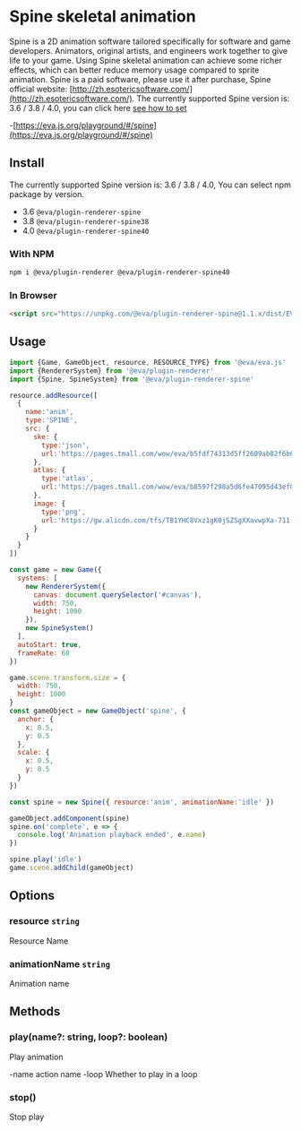# Spine skeletal animation

Spine is a 2D animation software tailored specifically for software and game developers. Animators, original artists, and engineers work together to give life to your game. Using Spine skeletal animation can achieve some richer effects, which can better reduce memory usage compared to sprite animation. Spine is a paid software, please use it after purchase, Spine official website: [http://zh.esotericsoftware.com/](http://zh.esotericsoftware.com/). The currently supported Spine version is: 3.6 / 3.8 / 4.0, you can click here [see how to set](http://esotericsoftware.com/spine-settings)

-[https://eva.js.org/playground/#/spine](https://eva.js.org/playground/#/spine)

## Install

The currently supported Spine version is: 3.6 / 3.8 / 4.0, 
You can select npm package by version.

- 3.6 `@eva/plugin-renderer-spine`
- 3.8 `@eva/plugin-renderer-spine38`
- 4.0 `@eva/plugin-renderer-spine40`

### With NPM
```bash
npm i @eva/plugin-renderer @eva/plugin-renderer-spine40
```

### In Browser
```html
<script src="https://unpkg.com/@eva/plugin-renderer-spine@1.1.x/dist/EVA.plugin.renderer.spine.min.js"></script>
```

## Usage

```js
import {Game, GameObject, resource, RESOURCE_TYPE} from '@eva/eva.js'
import {RendererSystem} from '@eva/plugin-renderer'
import {Spine, SpineSystem} from '@eva/plugin-renderer-spine'

resource.addResource([
  {
    name:'anim',
    type:'SPINE',
    src: {
      ske: {
        type:'json',
        url:'https://pages.tmall.com/wow/eva/b5fdf74313d5ff2609ab82f6b6fd83e6.json'
      },
      atlas: {
        type:'atlas',
        url:'https://pages.tmall.com/wow/eva/b8597f298a5d6fe47095d43ef03210d4.atlas'
      },
      image: {
        type:'png',
        url:'https://gw.alicdn.com/tfs/TB1YHC8Vxz1gK0jSZSgXXavwpXa-711-711.png'
      }
    }
  }
])

const game = new Game({
  systems: [
    new RendererSystem({
      canvas: document.querySelector('#canvas'),
      width: 750,
      height: 1000
    }),
    new SpineSystem()
  ],
  autoStart: true,
  frameRate: 60
})

game.scene.transform.size = {
  width: 750,
  height: 1000
}
const gameObject = new GameObject('spine', {
  anchor: {
    x: 0.5,
    y: 0.5
  },
  scale: {
    x: 0.5,
    y: 0.5
  }
})

const spine = new Spine({ resource:'anim', animationName:'idle' })

gameObject.addComponent(spine)
spine.on('complete', e => {
  console.log('Animation playback ended', e.name)
})

spine.play('idle')
game.scene.addChild(gameObject)
```

## Options

### resource `string`

Resource Name

### animationName `string`

Animation name

## Methods

### play(name?: string, loop?: boolean)

Play animation

-name action name
-loop Whether to play in a loop

### stop()

Stop play

